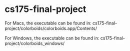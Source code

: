 # cs175-final-project

For Macs, the executable can be found in: cs175-final-project/colorboids/colorboids.app/Contents/

For Windows, the executable can be found in: cs175-final-project/colorboids_windows/

